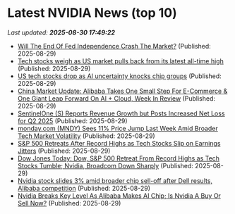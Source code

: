 # Latest NVIDIA News (top 10)
_Last updated: **2025-08-30 17:49:22**_

- [Will The End Of Fed Independence Crash The Market?](https://www.forbes.com/sites/mikeosullivan/2025/08/29/will-the-end-of-fed-independence-crash-the-market/) (Published: 2025-08-29)
- [Tech stocks weigh as US market pulls back from its latest all-time high](https://economictimes.indiatimes.com/tech/technology/tech-stocks-weigh-as-us-market-pulls-back-from-its-latest-all-time-high/articleshow/123589905.cms) (Published: 2025-08-29)
- [US tech stocks drop as AI uncertainty knocks chip groups](https://biztoc.com/x/b65420e512836c04) (Published: 2025-08-29)
- [China Market Update: Alibaba Takes One Small Step For E-Commerce & One Giant Leap Forward On AI + Cloud, Week In Review](https://www.forbes.com/sites/brendanahern/2025/08/29/china-market-update-alibaba-takes-one-small-step-for-e-commerce--one-giant-leap-forward-on-ai--cloud-week-in-review/) (Published: 2025-08-29)
- [SentinelOne (S) Reports Revenue Growth but Posts Increased Net Loss for Q2 2025](https://finance.yahoo.com/news/sentinelone-reports-revenue-growth-posts-173656779.html) (Published: 2025-08-29)
- [monday.com (MNDY) Sees 11% Price Jump Last Week Amid Broader Tech Market Volatility](https://finance.yahoo.com/news/monday-com-mndy-sees-11-173557860.html) (Published: 2025-08-29)
- [S&P 500 Retreats After Record Highs as Tech Stocks Slip on Earnings Jitters](https://finance.yahoo.com/news/p-500-retreats-record-highs-173212967.html) (Published: 2025-08-29)
- [Dow Jones Today: Dow, S&P 500 Retreat From Record Highs as Tech Stocks Tumble; Nvidia, Broadcom Down Sharply](https://biztoc.com/x/59d56815d41be7a5) (Published: 2025-08-29)
- [Nvidia stock slides 3% amid broader chip sell-off after Dell results, Alibaba competition](https://biztoc.com/x/56a2c69cd650467d) (Published: 2025-08-29)
- [Nvidia Breaks Key Level As Alibaba Makes AI Chip; Is Nvidia A Buy Or Sell Now?](https://biztoc.com/x/72d9de5fe823b644) (Published: 2025-08-29)

